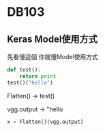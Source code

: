 # DB103

## Keras Model使用方式

先看懂這個 你就懂Model使用方式

```python
def test():
    return print
test()("hello")
```

Flatten() -> test()

vgg.output -> "hello

```python
x = Flatten()(vgg.output)
```

